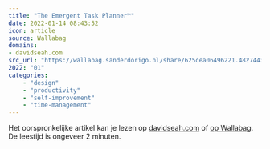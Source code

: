 ```yaml
---
title: "The Emergent Task Planner™"
date: 2022-01-14 08:43:52
icon: article
source: Wallabag
domains:
- davidseah.com
src_url: "https://wallabag.sanderdorigo.nl/share/625cea06496221.48274431"
2022: "01"
categories:
    - "design"
    - "productivity"
    - "self-improvement"
    - "time-management"
---
```

Het oorspronkelijke artikel kan je lezen op [davidseah.com](https://davidseah.com/node/the-emergent-task-planner/) of [op Wallabag](https://wallabag.sanderdorigo.nl/share/625cea06496221.48274431). De leestijd is ongeveer 2 minuten.